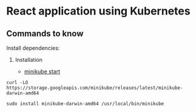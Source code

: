 # React application using Kubernetes

## Commands to know

Install dependencies:

1. Installation

    - [minikube start](https://minikube.sigs.k8s.io/docs/start/?arch=%2Fmacos%2Fx86-64%2Fstable%2Fbinary+download)

```shell
curl -LO https://storage.googleapis.com/minikube/releases/latest/minikube-darwin-amd64
```

```shell
sudo install minikube-darwin-amd64 /usr/local/bin/minikube
```
